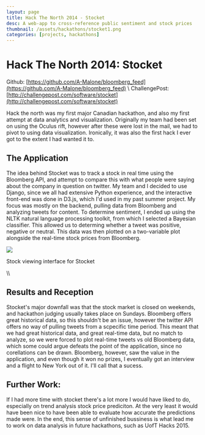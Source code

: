 ```yaml
---
layout: page
title: Hack The North 2014 - Stocket
desc: A web-app to cross-reference public sentiment and stock prices
thumbnail: /assets/hackathons/stocket1.png
categories: [projects, hackathons]
---
```


Hack The North 2014: Stocket
===================
Github: [https://github.com/A-Malone/bloomberg_feed](https://github.com/A-Malone/bloomberg_feed) \\
ChallengePost: [http://challengepost.com/software/stocket](http://challengepost.com/software/stocket)


Hack the north was my first major Canadian hackathon, and also my first attempt at data analytics and visualization. Originally my team had been set on using the Oculus rift, however after these were lost in the mail, we had to pivot to using data visualization. Ironically, it was also the first hack I ever got to the extent I had wanted it to.

The Application
----------
The idea behind Stocket was to track a stock in real time using the Bloomberg API, and attempt to compare this with what people were saying about the company in question on twitter. My team and I decided to use Django, since we all had extensive Python experience, and the interactive front-end was done in D3.js, which I'd used in my past summer project. My focus was mostly on the backend, pulling data from Bloomberg and analyzing tweets for content. To determine sentiment, I ended up using the NLTK natural language processing toolkit, from which I selected a Bayesian classifier. This allowed us to determing whether a tweet was positive, negative or neutral. This data was then plotted on a two-variable plot alongside the real-time stock prices from Bloomberg.

<div class="center">
    <div>
        <img src="{{ site.baseurl }}/assets/hackathons/stocket2.png">
        <p>Stock viewing interface for Stocket</p>
    </div>
</div>
\\

Results and Reception
------
Stocket's major downfall was that the stock market is closed on weekends, and hackathon judging usually takes place on Sundays. Bloomberg offers great historical data, so this shouldn't be an issue, however the twitter API offers no way of pulling tweets from a scpecific time period. This meant that we had great historical data, and great real-time data, but no match to analyze, so we were forced to plot real-time tweets vs old Bloomberg data, which some could argue defeats the point of the application, since no corellations can be drawn. Bloomberg, however, saw the value in the application, and even though it won no prizes, I eventually got an interview and a flight to New York out of it. I'll call that a sucess.

Further Work:
-----
If I had more time with stocket there's a lot more I would have liked to do, especially on trend analysis stock price prediciton. At the very least it would have been nice to have been able to evaluate how accurate the predictions made were. In the end, this sense of unfinished bussiness is what lead me to work on data analysis in future hackathons, such as UofT Hacks 2015.
